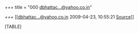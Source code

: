 +++
title = "000 dbhattac...@yahoo.co.in"

+++
[[dbhattac...@yahoo.co.in	2009-04-23, 10:55:21 [Source](https://groups.google.com/g/bvparishat/c/pw5e9BXgg2c)]]



[TABLE]

